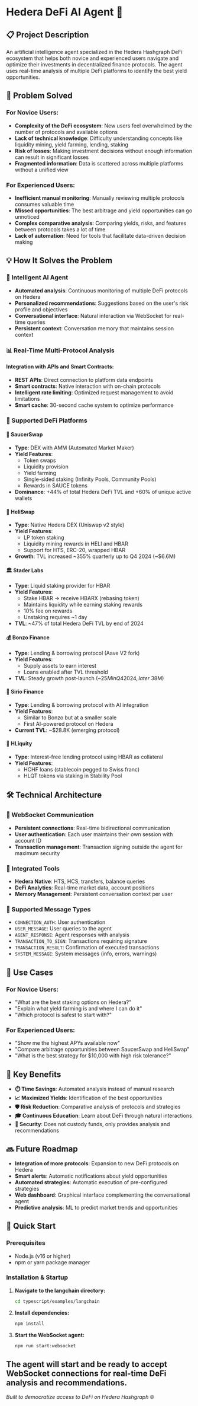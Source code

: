 # Hedera DeFi AI Agent 🚀

## 📋 Project Description

An artificial intelligence agent specialized in the Hedera Hashgraph DeFi ecosystem that helps both novice and experienced users navigate and optimize their investments in decentralized finance protocols. The agent uses real-time analysis of multiple DeFi platforms to identify the best yield opportunities.



## 🎯 Problem Solved

### For Novice Users:
- **Complexity of the DeFi ecosystem**: New users feel overwhelmed by the number of protocols and available options
- **Lack of technical knowledge**: Difficulty understanding concepts like liquidity mining, yield farming, lending, staking
- **Risk of losses**: Making investment decisions without enough information can result in significant losses
- **Fragmented information**: Data is scattered across multiple platforms without a unified view

### For Experienced Users:
- **Inefficient manual monitoring**: Manually reviewing multiple protocols consumes valuable time
- **Missed opportunities**: The best arbitrage and yield opportunities can go unnoticed
- **Complex comparative analysis**: Comparing yields, risks, and features between protocols takes a lot of time
- **Lack of automation**: Need for tools that facilitate data-driven decision making

## 💡 How It Solves the Problem

### 🤖 Intelligent AI Agent
- **Automated analysis**: Continuous monitoring of multiple DeFi protocols on Hedera
- **Personalized recommendations**: Suggestions based on the user's risk profile and objectives
- **Conversational interface**: Natural interaction via WebSocket for real-time queries
- **Persistent context**: Conversation memory that maintains session context

### 📊 Real-Time Multi-Protocol Analysis

#### Integration with APIs and Smart Contracts:
- **REST APIs**: Direct connection to platform data endpoints
- **Smart contracts**: Native interaction with on-chain protocols
- **Intelligent rate limiting**: Optimized request management to avoid limitations
- **Smart cache**: 30-second cache system to optimize performance

### 🏦 Supported DeFi Platforms

#### 🥇 SaucerSwap
- **Type**: DEX with AMM (Automated Market Maker)
- **Yield Features**: 
  - Token swaps
  - Liquidity provision
  - Yield farming
  - Single-sided staking (Infinity Pools, Community Pools)
  - Rewards in SAUCE tokens
- **Dominance**: +44% of total Hedera DeFi TVL and +60% of unique active wallets

#### 🔄 HeliSwap
- **Type**: Native Hedera DEX (Uniswap v2 style)
- **Yield Features**:
  - LP token staking
  - Liquidity mining rewards in HELI and HBAR
  - Support for HTS, ERC-20, wrapped HBAR
- **Growth**: TVL increased ~355% quarterly up to Q4 2024 (~$6.6M)

#### 🏛️ Stader Labs
- **Type**: Liquid staking provider for HBAR
- **Yield Features**:
  - Stake HBAR → receive HBARX (rebasing token)
  - Maintains liquidity while earning staking rewards
  - 10% fee on rewards
  - Unstaking requires ~1 day
- **TVL**: ~47% of total Hedera DeFi TVL by end of 2024

#### 💰 Bonzo Finance
- **Type**: Lending & borrowing protocol (Aave V2 fork)
- **Yield Features**:
  - Supply assets to earn interest
  - Loans enabled after TVL threshold
- **TVL**: Steady growth post-launch (~$25M in Q4 2024, later ~$38M)

#### 🧠 Sirio Finance
- **Type**: Lending & borrowing protocol with AI integration
- **Yield Features**:
  - Similar to Bonzo but at a smaller scale
  - First AI-powered protocol on Hedera
- **Current TVL**: ~$28.8K (emerging protocol)

#### 🏦 HLiquity
- **Type**: Interest-free lending protocol using HBAR as collateral
- **Yield Features**:
  - HCHF loans (stablecoin pegged to Swiss franc)
  - HLQT tokens via staking in Stability Pool

## 🛠️ Technical Architecture

### 🔌 WebSocket Communication
- **Persistent connections**: Real-time bidirectional communication
- **User authentication**: Each user maintains their own session with account ID
- **Transaction management**: Transaction signing outside the agent for maximum security

### 🧰 Integrated Tools
- **Hedera Native**: HTS, HCS, transfers, balance queries
- **DeFi Analytics**: Real-time market data, account positions
- **Memory Management**: Persistent conversation context per user

### 📡 Supported Message Types
- `CONNECTION_AUTH`: User authentication
- `USER_MESSAGE`: User queries to the agent
- `AGENT_RESPONSE`: Agent responses with analysis
- `TRANSACTION_TO_SIGN`: Transactions requiring signature
- `TRANSACTION_RESULT`: Confirmation of executed transactions
- `SYSTEM_MESSAGE`: System messages (info, errors, warnings)

## 🎯 Use Cases

### For Novice Users:
- "What are the best staking options on Hedera?"
- "Explain what yield farming is and where I can do it"
- "Which protocol is safest to start with?"

### For Experienced Users:
- "Show me the highest APYs available now"
- "Compare arbitrage opportunities between SaucerSwap and HeliSwap"
- "What is the best strategy for $10,000 with high risk tolerance?"

## 🚀 Key Benefits

- **⏱️ Time Savings**: Automated analysis instead of manual research
- **📈 Maximized Yields**: Identification of the best opportunities
- **🛡️ Risk Reduction**: Comparative analysis of protocols and strategies
- **🎓 Continuous Education**: Learn about DeFi through natural interactions
- **🔐 Security**: Does not custody funds, only provides analysis and recommendations

## 🔜 Future Roadmap

- **Integration of more protocols**: Expansion to new DeFi protocols on Hedera
- **Smart alerts**: Automatic notifications about yield opportunities
- **Automated strategies**: Automatic execution of pre-configured strategies
- **Web dashboard**: Graphical interface complementing the conversational agent
- **Predictive analysis**: ML to predict market trends and opportunities


## 🚀 Quick Start

### Prerequisites
- Node.js (v16 or higher)
- npm or yarn package manager

### Installation & Startup

1. **Navigate to the langchain directory:**
   ```bash
   cd typescript/examples/langchain
   ```

2. **Install dependencies:**
   ```bash
   npm install
   ```

3. **Start the WebSocket agent:**
   ```bash
   npm run start:websocket
   ```

The agent will start and be ready to accept WebSocket connections for real-time DeFi analysis and recommendations.
---

*Built to democratize access to DeFi on Hedera Hashgraph* 🌐 